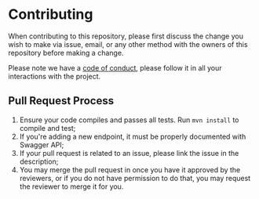 # Contributing

When contributing to this repository, please first discuss the change you wish to make via issue, email, or any other method with the owners of this repository before making a change.

Please note we have a [code of conduct](https://github.com/fogbow/resource-catalog-service/blob/master/CODE_OF_CONDUCT.md), please follow it in all your interactions with the project.

## Pull Request Process

1. Ensure your code compiles and passes all tests. Run `mvn install` to compile and test;
2. If you're adding a new endpoint, it must be properly documented with Swagger API;
3. If your pull request is related to an issue, please link the issue in the description;
4. You may merge the pull request in once you have it approved by the reviewers, or if you do not have permission to do that, you may request the reviewer to merge it for you.
